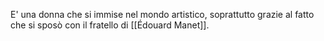 E' una donna che si immise nel mondo artistico, soprattutto grazie al fatto che si sposò con il fratello di [[Édouard Manet]].